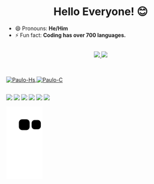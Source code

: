 <h1 align="center">Hello Everyone! 😊 </h1>



- 😄 Pronouns: **He/Him**
- ⚡ Fun fact: **Coding has over 700 languages.**

##

<div align="center">
  <a href="https://github.com/Pauloarf">
  <img height="140em" src="https://github-readme-stats.vercel.app/api?username=Pauloarf&show_icons=true&theme=github_dark&include_all_commits=true&count_private=true"/>
  <img height="140em" src="https://github-readme-stats.vercel.app/api/top-langs/?username=Pauloarf&layout=compact&langs_count=7&theme=github_dark"/>
</div>

##  
  
<div style="display: inline_block"><br>
  <img align="center" alt="Paulo-Hs" height="30" width="40" src="https://cdn.jsdelivr.net/gh/devicons/devicon/icons/haskell/haskell-original.svg">
  <img align="center" alt="Paulo-C" height="30" width="40" src="https://cdn.jsdelivr.net/gh/devicons/devicon/icons/c/c-original.svg">

</div>
  
  ##
 
<div> 
  <a href="hhttps://www.youtube.com/channel/UCw9eN2K1D8CegCrp-PDBGkg" target="_blank"><img src="https://img.shields.io/badge/YouTube-FF0000?style=for-the-badge&logo=youtube&logoColor=white" target="_blank"></a>
  <a href="https://www.instagram.com/pauloferreira_a/" target="_blank"><img src="https://img.shields.io/badge/-Instagram-%23E4405F?style=for-the-badge&logo=instagram&logoColor=white" target="_blank"></a>
 	<a href="https://www.twitch.tv/pauloarf" target="_blank"><img src="https://img.shields.io/badge/Twitch-9146FF?style=for-the-badge&logo=twitch&logoColor=white" target="_blank"></a>
 <a href="https://discord.gg/eSUZhYqaFx" target="_blank"><img src="https://img.shields.io/badge/Discord-7289DA?style=for-the-badge&logo=discord&logoColor=white" target="_blank"></a> 
  <a href = "mailto:pauloferreira.vnc@gmail.com"><img src="https://img.shields.io/badge/-Gmail-%23333?style=for-the-badge&logo=gmail&logoColor=white" target="_blank"></a>
  <a href="" target="_blank"><img src="https://img.shields.io/badge/-LinkedIn-%230077B5?style=for-the-badge&logo=linkedin&logoColor=white" target="_blank"></a> 
 
  ![Snake animation](https://github.com/Pauloarf/Pauloarf/blob/output/github-contribution-grid-snake.svg)
 
</div>

